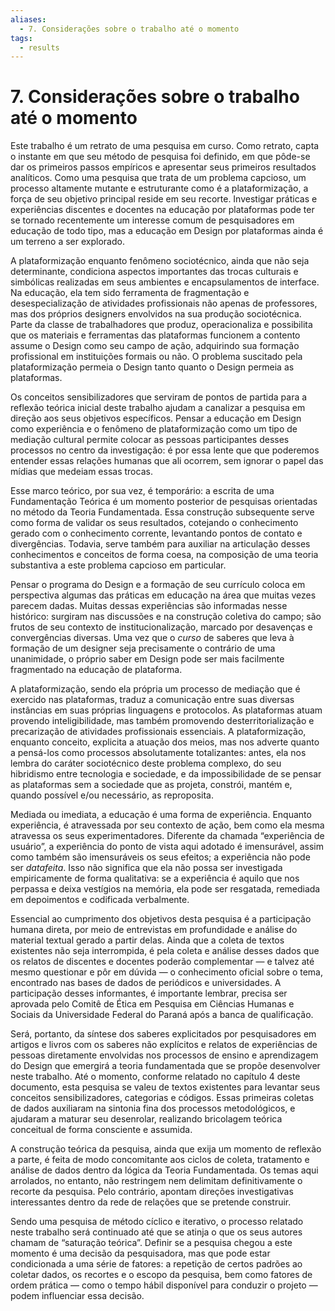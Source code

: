 ```yaml
---
aliases:
  - 7. Considerações sobre o trabalho até o momento
tags:
  - results
---
```

# 7. Considerações sobre o trabalho até o momento
Este trabalho é um retrato de uma pesquisa em curso. Como retrato, capta o instante em que seu método de pesquisa foi definido, em que pôde-se dar os primeiros passos empíricos e apresentar seus primeiros resultados analíticos. Como uma pesquisa que trata de um problema capcioso, um processo altamente mutante e estruturante como é a plataformização, a força de seu objetivo principal reside em seu recorte. Investigar práticas e experiências discentes e docentes na educação por plataformas pode ter se tornado recentemente um interesse comum de pesquisadores em educação de todo tipo, mas a educação em Design por plataformas ainda é um terreno a ser explorado.

A plataformização enquanto fenômeno sociotécnico, ainda que não seja determinante, condiciona aspectos importantes das trocas culturais e simbólicas realizadas em seus ambientes e encapsulamentos de interface. Na educação, ela tem sido ferramenta de fragmentação e desespecialização de atividades profissionais não apenas de professores, mas dos próprios designers envolvidos na sua produção sociotécnica. Parte da classe de trabalhadores que produz, operacionaliza e possibilita que os materiais e ferramentas das plataformas funcionem a contento assume o Design como seu campo de ação, adquirindo sua formação profissional em instituições formais ou não. O problema suscitado pela plataformização permeia o Design tanto quanto o Design permeia as plataformas.

Os conceitos sensibilizadores que serviram de pontos de partida para a reflexão teórica inicial deste trabalho ajudam a canalizar a pesquisa em direção aos seus objetivos específicos. Pensar a educação em Design como experiência e o fenômeno de plataformização como um tipo de mediação cultural permite colocar as pessoas participantes desses processos no centro da investigação: é por essa lente que que poderemos entender essas relações humanas que ali ocorrem, sem ignorar o papel das mídias que medeiam essas trocas.

Esse marco teórico, por sua vez, é temporário: a escrita de uma Fundamentação Teórica é um momento posterior de pesquisas orientadas no método da Teoria Fundamentada. Essa construção subsequente serve como forma de validar os seus resultados, cotejando o conhecimento gerado com o conhecimento corrente, levantando pontos de contato e divergências. Todavia, serve também para auxiliar na articulação desses conhecimentos e conceitos de forma coesa, na composição de uma teoria substantiva a este problema capcioso em particular.

Pensar o programa do Design e a formação de seu currículo coloca em perspectiva algumas das práticas em educação na área que muitas vezes parecem dadas. Muitas dessas experiências são informadas nesse histórico: surgiram nas discussões e na construção coletiva do campo; são frutos de seu contexto de institucionalização, marcado por desavenças e convergências diversas. Uma vez que o _curso_ de saberes que leva à formação de um designer seja precisamente o contrário de uma unanimidade, o próprio saber em Design pode ser mais facilmente fragmentado na educação de plataforma.

A plataformização, sendo ela própria um processo de mediação que é exercido nas plataformas, traduz a comunicação entre suas diversas instâncias em suas próprias linguagens e protocolos. As plataformas atuam provendo inteligibilidade, mas também promovendo desterritorialização e precarização de atividades profissionais essenciais. A plataformização, enquanto conceito, explicita a atuação dos meios, mas nos adverte quanto a pensá-los como processos absolutamente totalizantes: antes, ela nos lembra do caráter sociotécnico deste problema complexo, do seu hibridismo entre tecnologia e sociedade, e da impossibilidade de se pensar as plataformas sem a sociedade que as projeta, constrói, mantém e, quando possível e/ou necessário, as reproposita.

Mediada ou imediata, a educação é uma forma de experiência. Enquanto experiência, é atravessada por seu contexto de ação, bem como ela mesma atravessa os seus experimentadores. Diferente da chamada “experiência de usuário”, a experiência do ponto de vista aqui adotado é imensurável, assim como também são imensuráveis os seus efeitos; a experiência não pode ser _datafeita_. Isso não significa que ela não possa ser investigada empiricamente de forma qualitativa: se a experiência é aquilo que nos perpassa e deixa vestígios na memória, ela pode ser resgatada, remediada em depoimentos e codificada verbalmente.

Essencial ao cumprimento dos objetivos desta pesquisa é a participação humana direta, por meio de entrevistas em profundidade e análise do material textual gerado a partir delas. Ainda que a coleta de textos existentes não seja interrompida, é pela coleta e análise desses dados que os relatos de discentes e docentes poderão complementar — e talvez até mesmo questionar e pôr em dúvida — o conhecimento oficial sobre o tema, encontrado nas bases de dados de periódicos e universidades. A participação desses informantes, é importante lembrar, precisa ser aprovada pelo Comitê de Ética em Pesquisa em Ciências Humanas e Sociais da Universidade Federal do Paraná após a banca de qualificação.

Será, portanto, da síntese dos saberes explicitados por pesquisadores em artigos e livros com os saberes não explícitos e relatos de experiências de pessoas diretamente envolvidas nos processos de ensino e aprendizagem do Design que emergirá a teoria fundamentada que se propõe desenvolver neste trabalho. Até o momento, conforme relatado no capítulo 4 deste documento, esta pesquisa se valeu de textos existentes para levantar seus conceitos sensibilizadores, categorias e códigos. Essas primeiras coletas de dados auxiliaram na sintonia fina dos processos metodológicos, e ajudaram a maturar seu desenrolar, realizando bricolagem teórica conceitual de forma consciente e assumida.

A construção teórica da pesquisa, ainda que exija um momento de reflexão a parte, é feita de modo concomitante aos ciclos de coleta, tratamento e análise de dados dentro da lógica da Teoria Fundamentada. Os temas aqui arrolados, no entanto, não restringem nem delimitam definitivamente o recorte da pesquisa. Pelo contrário, apontam direções investigativas interessantes dentro da rede de relações que se pretende construir.

Sendo uma pesquisa de método cíclico e iterativo, o processo relatado neste trabalho será continuado até que se atinja o que os seus autores chamam de “saturação teórica”. Definir se a pesquisa chegou a este momento é uma decisão da pesquisadora, mas que pode estar condicionada a uma série de fatores: a repetição de certos padrões ao coletar dados, os recortes e o escopo da pesquisa, bem como fatores de ordem prática — como o tempo hábil disponível para conduzir o projeto — podem influenciar essa decisão.
